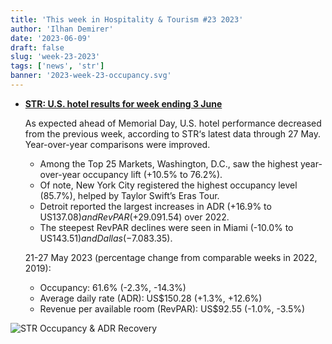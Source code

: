 ```yaml
---
title: 'This week in Hospitality & Tourism #23 2023'
author: 'Ilhan Demirer'
date: '2023-06-09'
draft: false
slug: 'week-23-2023'
tags: ['news', 'str']
banner: '2023-week-23-occupancy.svg'
---
```


- **[STR: U.S. hotel results for week ending 3 June](https://str.com/press-release/str-us-hotel-results-week-ending-3-june)**

  As expected ahead of Memorial Day, U.S. hotel performance decreased from the previous week, according to STR‘s latest data through 27 May. Year-over-year comparisons were improved.

  - Among the Top 25 Markets, Washington, D.C., saw the highest year-over-year occupancy lift (+10.5% to 76.2%).
  - Of note, New York City registered the highest occupancy level (85.7%), helped by Taylor Swift’s Eras Tour.
  - Detroit reported the largest increases in ADR (+16.9% to US$137.08) and RevPAR (+29.0% to US$91.54) over 2022.
  - The steepest RevPAR declines were seen in Miami (-10.0% to US$143.51) and Dallas (-7.0% to US$83.35).

  21-27 May 2023 (percentage change from comparable weeks in 2022, 2019):

  - Occupancy: 61.6% (-2.3%, -14.3%)
  - Average daily rate (ADR): US$150.28 (+1.3%, +12.6%)
  - Revenue per available room (RevPAR): US$92.55 (-1.0%, -3.5%)

![STR Occupancy & ADR Recovery](/images/blogimages/2023-week-23-occupancy.svg)
